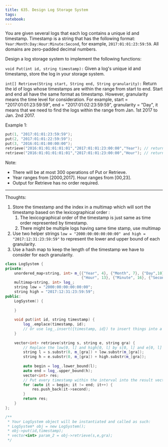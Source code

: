 ```yaml
---
title: 635. Design Log Storage System
tags: 
notebook: 
---
```


You are given several logs that each log contains a unique id and timestamp. Timestamp is a string that has the following format: `Year:Month:Day:Hour:Minute:Second`, for example, `2017:01:01:23:59:59`. All domains are zero-padded decimal numbers.

Design a log storage system to implement the following functions:

`void Put(int id, string timestamp):` Given a log's unique id and timestamp, store the log in your storage system.


`int[] Retrieve(String start, String end, String granularity):` Return the id of logs whose timestamps are within the range from start to end. Start and end all have the same format as timestamp. However, granularity means the time level for consideration. For example, start = "2017:01:01:23:59:59", end = "2017:01:02:23:59:59", granularity = "Day", it means that we need to find the logs within the range from Jan. 1st 2017 to Jan. 2nd 2017.

Example 1:
```c++
put(1, "2017:01:01:23:59:59");
put(2, "2017:01:01:22:59:59");
put(3, "2016:01:01:00:00:00");
retrieve("2016:01:01:01:01:01","2017:01:01:23:00:00","Year"); // return [1,2,3], because you need to return all logs within 2016 and 2017.
retrieve("2016:01:01:01:01:01","2017:01:01:23:00:00","Hour"); // return [1,2], because you need to return all logs start from 2016:01:01:01 to 2017:01:01:23, where log 3 is left outside the range.
```

Note:

- There will be at most 300 operations of Put or Retrieve.
- Year ranges from [2000,2017]. Hour ranges from [00,23].
- Output for Retrieve has no order required.

----------
Thoughts:
1. Store the timestamp and the index in a multimap which will sort the timestamp based on the lexicographical order :
    1. The lexicographical order of the timestamp is just same as time order represented by timestamp.
    2. There might be multiple logs having same time stamp, use multimap 
2. Use two helper strings `low = "2000:00:00:00:00:00" and high = "2017:12:31:23:59:59"` to represent the lower and upper bound of each granularity.
3. Use a hash map to keep the length of the timestamp we have to consider for each granularity.

```c++
class LogSystem {
private:
    unordered_map<string, int> m_{{"Year", 4}, {"Month", 7}, {"Day",10},
                                  {"Hour", 13}, {"Minute", 16}, {"Second", 19}};
    multimap<string, int> log_;
    string low = "2000:00:00:00:00:00";
    string high = "2017:12:31:23:59:59";
public:
    LogSystem() {
        
    }
    
    void put(int id, string timestamp) {
        log_.emplace(timestamp, id);
        // Or use log_.insert({timestamp, id}) to insert things into a multimap;        
    }
    
    vector<int> retrieve(string s, string e, string gra) {
        // Replace the low[0, l] and high[0, l] by s[0, l] and e[0, l] separately for the lower and the upper bound of the time interval, where l = the length of timestamp we need to consider for given granularity
        string l = s.substr(0, m_[gra]) + low.substr(m_[gra]);
        string h = e.substr(0, m_[gra]) + high.substr(m_[gra]);
        
        auto begin = log_.lower_bound(l);
        auto end = log_.upper_bound(h);
        vector<int> res;
        // Put every timestamp within the interval into the result vector
        for (auto it = begin; it != end; it++) {
            res.push_back(it->second);
        }
        return res;
    }
};

/**
 * Your LogSystem object will be instantiated and called as such:
 * LogSystem* obj = new LogSystem();
 * obj->put(id,timestamp);
 * vector<int> param_2 = obj->retrieve(s,e,gra);
 */
```